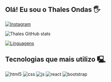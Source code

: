 ## Olá! Eu sou o Thales Ondas 🖐️

[![Instagram](https://img.shields.io/badge/Instagram-E4405F?style=for-the-badge&logo=instagram&logoColor=white)](https://instagram.com/thalesondas)

![Thales GitHub stats](https://github-readme-stats.vercel.app/api?username=thalesondas&show_icons=true&theme=cobalt)

[![Linguagens](https://github-readme-stats.vercel.app/api/top-langs/?username=thalesondas&layout=donut)](https://github.com/Thales000/github-readme-stats)

## Tecnologias que mais utilizo 🖳

<div style="display: inline_block">
  <img align="center" alt="html5" src="https://img.shields.io/badge/HTML5-E34F26?style=for-the-badge&logo=html5&logoColor=white" />
  <img align="center" alt="css" src="https://img.shields.io/badge/CSS3-1572B6?style=for-the-badge&logo=css3&logoColor=white" />
  <img align="center" alt="js" src="https://img.shields.io/badge/JavaScript-F7DF1E?style=for-the-badge&logo=javascript&logoColor=black" />
  <img align="center" alt="react" src="https://img.shields.io/badge/React-20232A?style=for-the-badge&logo=react&logoColor=61DAFB" />
  <img align="center" alt="bootstrap" src="https://img.shields.io/badge/Bootstrap-20232A?style=for-the-badge&logo=bootstrap&logoColor=860afb" />
</div><br/>
